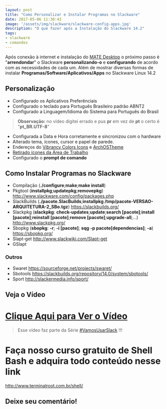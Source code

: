 ```yaml
---
layout: post
title: "Como Personalizar e Instalar Programas no Slackware"
date: 2017-05-06 11:30:43
image: '/assets/img/slackware/slackware-config-apps.jpg'
description: "O que fazer após a Instalação do Slackware 14.2"
tags:
- slackware
- comandos
---
```


Após conexão à internet e instalação do [MATE Desktop](https://mate-desktop.org/pt/) o próximo passo é "__arrendondar__" o Slackware __personalizando-o__ e __configurando__ de acordo com as necessidades de cada um. Além de mostrar diversas formas de instalar __Programas/Software/Aplicativos/Apps__ no Slackware Linux 14.2

## Personalização

- Configurado os Aplicativos Preferênciais
- Configurado o teclado para Português Brasileiro padrão ABNT2
- Configurado a Linguagem/Idioma do Sistema para Português do Brasil

> __Observação:__ no vídeo digitei errado e pus __pr__ em vez de __pt__ o certo é "__pt_BR.UTF-8__"

- Configurada a Data e Hora corretamente e sincronizou com o hardware
- Alterado tema, ícones, cursor e papel de parede. 
- Endereços do [Vibrancy Colors Icons](https://www.gnome-look.org/content/show.php?content=167771) e [ArchOSTheme](http://www.terminalroot.com.br/2017/04/como-personalizar-a-aparencia-do-linux.html)
- [Retirado ícones da Área de Trabalho](http://terminalroot.com.br/2014/10/removendo-icones-da-area-de-trabalho-no.html)
- Configurado o __prompt de comando__

## Como Instalar Programas no Slackware

- Compilação (__./configure__;__make__;__make install__)
- Pkgtool (__installpkg__;__updatepkg__;__removepkg__) <http://www.slackware.com/config/packages.php>
- SlackBuilds (__./pacote.SlacBuilds__;__installpkg /tmp/pacote-VERSAO-ARQUITETURA-2_SBo.tgz__) <https://slackbuilds.org/>
- Slackpkg (__slackpkg__: __check-updates__;__update__;__search [pacote]__;__install [pacote]__;__reinstall [pacote]__;__remove [pacote]__;__upgrade-all__;...) <http://www.slackpkg.org/>
- Sbopkg (__sbopkg__: __-r__; __-i [pacote]__; __sqg -p pacote[dependencias]__; __-a__) <https://sbopkg.org/>
- Slapt-get <http://www.slackwiki.com/Slapt-get>
- GSlapt

### Outros

- Swaret <https://sourceforge.net/projects/swaret/>
- Sbotools <https://slackbuilds.org/repository/14.0/system/sbotools/>
- Sport <http://slackermedia.info/sport/>

## Veja o Vídeo

# [Clique Aqui para Ver o Vídeo](https://www.youtube.com/watch?v=Aksq2SA_lnI)


> Esse vídeo faz parte da Série [#VamosUsarSlack](https://www.youtube.com/playlist?list=PLUJBQEDDLNcm7ofcijCwxjwcnODFhP6HD) !!!

# Faça nosso curso gratuito de Shell Bash e adquira todo conteúdo nesse link
<http://www.terminalroot.com.br/shell/>

## Deixe seu comentário!

<script async src="https://pagead2.googlesyndication.com/pagead/js/adsbygoogle.js"></script>

<!-- Informat -->
<ins class="adsbygoogle"
 style="display:block"
 data-ad-client="ca-pub-2838251107855362"
 data-ad-slot="2327980059"
 data-ad-format="auto"
 data-full-width-responsive="true"></ins>

<script>
(adsbygoogle = window.adsbygoogle || []).push({});
</script>

